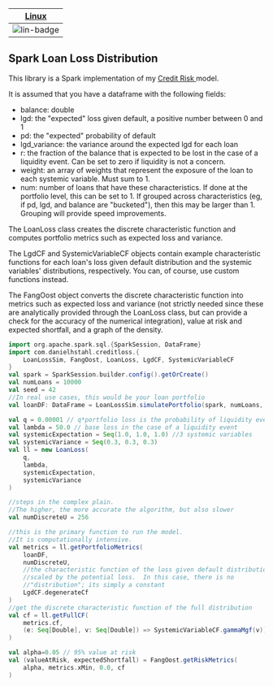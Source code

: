 | [Linux][lin-link] |  
| :---------------: | 
| ![lin-badge]      | 

[lin-badge]: https://github.com/phillyfan1138/CreditLoss/workflows/test/badge.svg
[lin-link]:  https://github.com/phillyfan1138/CreditLoss/actions

## Spark Loan Loss Distribution

This library is a Spark implementation of my [Credit Risk ](https://github.com/phillyfan1138/CreditRiskPaper) model.

It is assumed that you have a dataframe with the following fields:

* balance: double 
* lgd: the "expected" loss given default, a positive number between 0 and 1
* pd: the "expected" probability of default
* lgd_variance: the variance around the expected lgd for each loan
* r: the fraction of the balance that is expected to be lost in the case of a liquidity event.  Can be set to zero if liquidity is not a concern.
* weight: an array of weights that represent the exposure of the loan to each systemic variable.  Must sum to 1.
* num: number of loans that have these characteristics.  If done at the portfolio level, this can be set to 1.  If grouped across characteristics (eg, if pd, lgd, and balance are "bucketed"), then this may be larger than 1.  Grouping will provide speed improvements.

The LoanLoss class creates the discrete characteristic function and computes portfolio metrics such as expected loss and variance. 

The LgdCF and SystemicVariableCF objects contain example characteristic functions for each loan's loss given default distribution and the systemic variables' distributions, respectively.  You can, of course, use custom functions instead.

The FangOost object converts the discrete characteristic function into metrics such as expected loss and variance (not strictly needed since these are analytically provided through the LoanLoss class, but can provide a check for the accuracy of the numerical integration), value at risk and expected shortfall, and a graph of the density.  


```scala
import org.apache.spark.sql.{SparkSession, DataFrame}
import com.danielhstahl.creditloss.{
    LoanLossSim, FangOost, LoanLoss, LgdCF, SystemicVariableCF
}
val spark = SparkSession.builder.config().getOrCreate()
val numLoans = 10000
val seed = 42
//In real use cases, this would be your loan portfolio
val loanDF: DataFrame = LoanLossSim.simulatePortfolio(spark, numLoans, seed)

val q = 0.00001 // q*portfolio loss is the probability of liquidity event
val lambda = 50.0 // base loss in the case of a liquidity event
val systemicExpectation = Seq(1.0, 1.0, 1.0) //3 systemic variables
val systemicVariance = Seq(0.3, 0.3, 0.3)
val ll = new LoanLoss(
    q,
    lambda,
    systemicExpectation,
    systemicVariance    
)

//steps in the complex plain.  
//The higher, the more accurate the algorithm, but also slower
val numDiscreteU = 256 

//this is the primary function to run the model.  
//It is computationally intensive.
val metrics = ll.getPortfolioMetrics(
    loanDF, 
    numDiscreteU,
    //the characteristic function of the loss given default distribution, 
    //scaled by the potential loss.  In this case, there is no 
    //"distribution"; its simply a constant
    LgdCF.degenerateCf 
)
//get the discrete characteristic function of the full distribution
val cf = ll.getFullCF(
    metrics.cf, 
    (e: Seq[Double], v: Seq[Double]) => SystemicVariableCF.gammaMgf(v))
)

val alpha=0.05 // 95% value at risk
val (valueAtRisk, expectedShortfall) = FangOost.getRiskMetrics(
    alpha, metrics.xMin, 0.0, cf
)

```